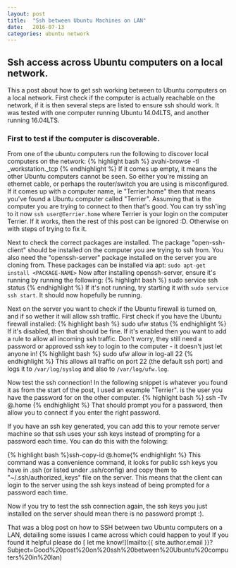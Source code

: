 ```yaml
---
layout: post
title:  "Ssh between Ubuntu Machines on LAN"
date:   2016-07-13
categories: ubuntu network
---
```


## Ssh access across Ubuntu computers on a local network.

This a post about how to get ssh working between to Ubuntu computers on a local network. First check if the computer is actually reachable on the network, if it is then several steps are listed to ensure ssh should work. It was tested with one computer running Ubuntu 14.04LTS, and another running 16.04LTS.

### First to test if the computer is discoverable.

From one of the ubuntu computers run the following to discover local computers on the network:
{% highlight bash %}
avahi-browse -tl _workstation._tcp
{% endhighlight %}
If it comes up empty, it means the other Ubuntu computers cannot be seen. So either you're missing an ethernet cable, or perhaps the router/switch you are using is misconfigured.
If it comes up with a computer name, ie "Terrier.home" then that means you've found a Ubuntu computer called "Terrier". Assuming that is the computer you are trying to connect to then that's good. You can try ssh'ing to it now `ssh user@Terrier.home` where Terrier is your login on the computer Terrier. If it works, then the rest of this post can be ignored :D. Otherwise on with steps of trying to fix it.




Next to check the correct packages are installed. The package "open-ssh-client" should be installed on the computer you are trying to ssh from. You also need the "openssh-server" package installed on the server you are cloning from. These packages can be installed via apt: `sudo apt-get install <PACKAGE-NAME>`
Now after installing openssh-server, ensure it's running by running the following:
{% highlight bash %}
sudo service ssh status
{% endhighlight %}
If it's not running, try starting it with `sudo service ssh start`. It should now hopefully be running.

Next on the server you want to check if the Ubuntu firewall is turned on, and if so wether it will allow ssh traffic.
First check if you have the Ubuntu firewall installed:
{% highlight bash %}
sudo ufw status
{% endhighlight %}
If it's disabled, then that should be fine. If it's enabled then you want to add a rule to allow all incoming ssh traffic. Don't worry, they still need a password or approved ssh key to login to the computer - it doesn't just let anyone in! {% highlight bash %} sudo ufw allow in log-all 22 {% endhighlight %}
This allows all traffic on port 22 (the default ssh port) and logs it to `/var/log/syslog` and also to `/var/log/ufw.log`.


Now test the ssh connection! In the following snippet <COMPUTER-NAME> is whatever you found it as from the start of the post, I used an example "Terrier". <USER> is the user you have the password for on the other computer.
{% highlight bash %}
ssh -Tv <USER>@<COMPUTER-NAME>.home
{% endhighlight %}
That should prompt you for a password, then allow you to connect if you enter the right password.

If you have an ssh key generated, you can add this to your remote server machine so that ssh uses your ssh keys instead of prompting for a password each time. You can do this with the folowing:

{% highlight bash %}ssh-copy-id <USER>@<COMPUTER-NAME>.home{% endhighlight %}
This command was a convenience command, it looks for public ssh keys you have in .ssh (or listed under .ssh/config) and copy them to "~/.ssh/authorized_keys" file on the server. This means that the client can login to the server using the ssh keys instead of being prompted for a password each time.

Now if you try to test the ssh connection again, the ssh keys you just installed on the server should mean there is no password prompt :).

That was a blog post on how to SSH between two Ubuntu computers on a LAN, detailing some issues I came across which could happen to you! If you found it helpful please do [ let me know!](mailto:{{ site.author.email }}?Subject=Good%20post%20on%20ssh%20between%20Ubuntu%20computers%20in%20lan)
